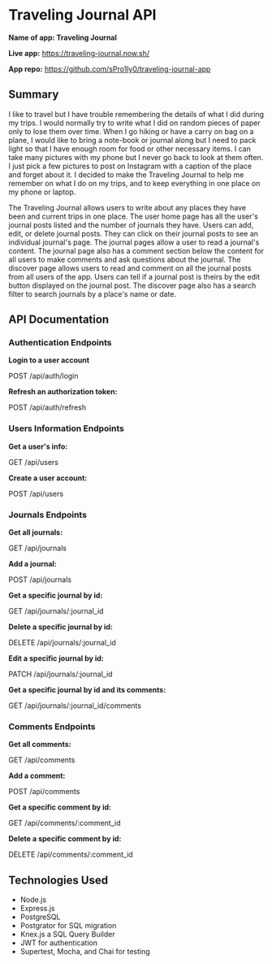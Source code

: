 # Traveling Journal API

**Name of app: Traveling Journal**

**Live app:** https://traveling-journal.now.sh/

**App repo:** https://github.com/sPro1ly0/traveling-journal-app

## Summary

I like to travel but I have trouble remembering the details of what I did during my trips. I would normally try to write what I did on random pieces of paper only to lose them over time. When I go hiking or have a carry on bag on a plane, I would like to bring a note-book or journal along but I need to pack light so that I have enough room for food or other necessary items. I can take many pictures with my phone but I never go back to look at them often. I just pick a few pictures to post on Instagram with a caption of the place and forget about it. I decided to make the Traveling Journal to help me remember on what I do on my trips, and to keep everything in one place on my phone or laptop.

The Traveling Journal allows users to write about any places they have been and current trips in one place. The user home page has all the user's journal posts listed and the number of journals they have. Users can add, edit, or delete journal posts. They can click on their journal posts to see an individual journal's page. The journal pages allow a user to read a journal's content. The journal page also has a comment section below the content for all users to make comments and ask questions about the journal. The discover page allows users to read and comment on all the journal posts from all users of the app. Users can tell if a journal post is theirs by the edit button displayed on the journal post. The discover page also has a search filter to search journals by a place's name or date.

## API Documentation

### Authentication Endpoints

**Login to a user account** 

POST /api/auth/login

**Refresh an authorization token:**

POST /api/auth/refresh

### Users Information Endpoints

**Get a user's info:**

GET /api/users

**Create a user account:**

POST /api/users

### Journals Endpoints

**Get all journals:**

GET /api/journals

**Add a journal:**

POST /api/journals

**Get a specific journal by id:**

GET /api/journals/:journal_id

**Delete a specific journal by id:**

DELETE /api/journals/:journal_id

**Edit a specific journal by id:**

PATCH /api/journals/:journal_id

**Get a specific journal by id and its comments:**

GET /api/journals/:journal_id/comments

### Comments Endpoints

**Get all comments:**

GET /api/comments

**Add a comment:**

POST /api/comments

**Get a specific comment by id:**

GET /api/comments/:comment_id

**Delete a specific comment by id:**

DELETE /api/comments/:comment_id

## Technologies Used

<ul>
  <li>Node.js</li>
  <li>Express.js</li>
  <li>PostgreSQL</li>
  <li>Postgrator for SQL migration</li>
  <li>Knex.js a SQL Query Builder</li>
  <li>JWT for authentication</li>
  <li>Supertest, Mocha, and Chai for testing</li>
</ul>
